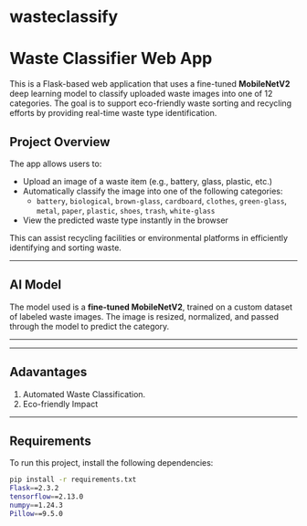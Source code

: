 # wasteclassify
# Waste Classifier Web App 

This is a Flask-based web application that uses a fine-tuned **MobileNetV2** deep learning model to classify uploaded waste images into one of 12 categories. The goal is to support eco-friendly waste sorting and recycling efforts by providing real-time waste type identification.

## Project Overview

The app allows users to:
- Upload an image of a waste item (e.g., battery, glass, plastic, etc.)
- Automatically classify the image into one of the following categories:
  - `battery`, `biological`, `brown-glass`, `cardboard`, `clothes`, `green-glass`, `metal`, `paper`, `plastic`, `shoes`, `trash`, `white-glass`
- View the predicted waste type instantly in the browser

This can assist recycling facilities or environmental platforms in efficiently identifying and sorting waste.

---

## AI Model

The model used is a **fine-tuned MobileNetV2**, trained on a custom dataset of labeled waste images. The image is resized, normalized, and passed through the model to predict the category.

---

---
## Adavantages

1. Automated Waste Classification.
2. Eco-friendly Impact

---
## Requirements

To run this project, install the following dependencies:

```bash
pip install -r requirements.txt
Flask==2.3.2
tensorflow==2.13.0
numpy==1.24.3
Pillow==9.5.0

